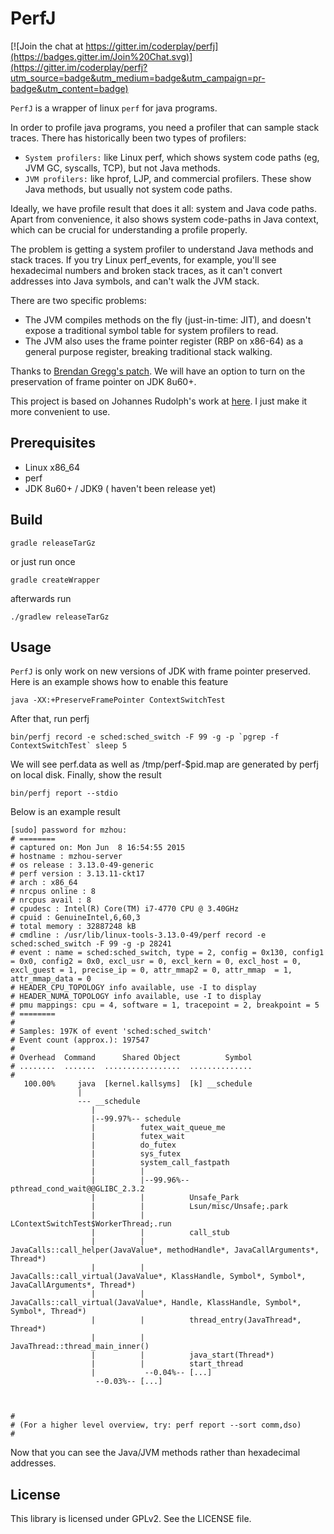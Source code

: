 # PerfJ

[![Join the chat at https://gitter.im/coderplay/perfj](https://badges.gitter.im/Join%20Chat.svg)](https://gitter.im/coderplay/perfj?utm_source=badge&utm_medium=badge&utm_campaign=pr-badge&utm_content=badge)

`PerfJ` is a wrapper of linux `perf` for java programs.

In order to profile java programs, you need a profiler that can sample stack traces. There has historically been two types of profilers:

* `System profilers:` like Linux perf, which shows system code paths (eg, JVM GC, syscalls, TCP), but not Java methods.
* `JVM profilers:` like hprof, LJP, and commercial profilers. These show Java methods, but usually not system code paths.

Ideally, we have profile result that does it all: system and Java code paths. Apart from convenience, it also shows system code-paths in Java context, which can be crucial for understanding a profile properly.

The problem is getting a system profiler to understand Java methods and stack traces. If you try Linux perf_events, for example, you'll see hexadecimal numbers and broken stack traces, as it can't convert addresses into Java symbols, and can't walk the JVM stack.

There are two specific problems:

* The JVM compiles methods on the fly (just-in-time: JIT), and doesn't expose a traditional symbol table for system profilers to read.
* The JVM also uses the frame pointer register (RBP on x86-64) as a general purpose register, breaking traditional stack walking.


Thanks to [Brendan Gregg's patch](https://bugs.openjdk.java.net/browse/JDK-8068945). We will have an option to turn on the preservation of frame pointer on JDK 8u60+.

This project is based on Johannes Rudolph's work at [here](https://github.com/jrudolph/perf-map-agent). I just make it more convenient to use.

## Prerequisites

* Linux x86_64
* perf
* JDK 8u60+ / JDK9 ( haven't been release yet)

## Build

    gradle releaseTarGz
or just run once

    gradle createWrapper
afterwards run

    ./gradlew releaseTarGz

## Usage

`PerfJ` is only work on new versions of JDK with frame pointer preserved. Here is an example shows how to enable this feature

    java -XX:+PreserveFramePointer ContextSwitchTest

After that, run perfj

    bin/perfj record -e sched:sched_switch -F 99 -g -p `pgrep -f ContextSwitchTest` sleep 5

We will see perf.data as well as /tmp/perf-$pid.map are generated by perfj on local disk. Finally, show the result

    bin/perfj report --stdio

Below is an example result

```
[sudo] password for mzhou:
# ========
# captured on: Mon Jun  8 16:54:55 2015
# hostname : mzhou-server
# os release : 3.13.0-49-generic
# perf version : 3.13.11-ckt17
# arch : x86_64
# nrcpus online : 8
# nrcpus avail : 8
# cpudesc : Intel(R) Core(TM) i7-4770 CPU @ 3.40GHz
# cpuid : GenuineIntel,6,60,3
# total memory : 32887248 kB
# cmdline : /usr/lib/linux-tools-3.13.0-49/perf record -e sched:sched_switch -F 99 -g -p 28241
# event : name = sched:sched_switch, type = 2, config = 0x130, config1 = 0x0, config2 = 0x0, excl_usr = 0, excl_kern = 0, excl_host = 0, excl_guest = 1, precise_ip = 0, attr_mmap2 = 0, attr_mmap  = 1, attr_mmap_data = 0
# HEADER_CPU_TOPOLOGY info available, use -I to display
# HEADER_NUMA_TOPOLOGY info available, use -I to display
# pmu mappings: cpu = 4, software = 1, tracepoint = 2, breakpoint = 5
# ========
#
# Samples: 197K of event 'sched:sched_switch'
# Event count (approx.): 197547
#
# Overhead  Command      Shared Object          Symbol
# ........  .......  .................  ..............
#
   100.00%     java  [kernel.kallsyms]  [k] __schedule
               |
               --- __schedule
                  |
                  |--99.97%-- schedule
                  |          futex_wait_queue_me
                  |          futex_wait
                  |          do_futex
                  |          sys_futex
                  |          system_call_fastpath
                  |          |
                  |          |--99.96%-- pthread_cond_wait@@GLIBC_2.3.2
                  |          |          Unsafe_Park
                  |          |          Lsun/misc/Unsafe;.park
                  |          |          LContextSwitchTest$WorkerThread;.run
                  |          |          call_stub
                  |          |          JavaCalls::call_helper(JavaValue*, methodHandle*, JavaCallArguments*, Thread*)
                  |          |          JavaCalls::call_virtual(JavaValue*, KlassHandle, Symbol*, Symbol*, JavaCallArguments*, Thread*)
                  |          |          JavaCalls::call_virtual(JavaValue*, Handle, KlassHandle, Symbol*, Symbol*, Thread*)
                  |          |          thread_entry(JavaThread*, Thread*)
                  |          |          JavaThread::thread_main_inner()
                  |          |          java_start(Thread*)
                  |          |          start_thread
                  |           --0.04%-- [...]
                   --0.03%-- [...]



#
# (For a higher level overview, try: perf report --sort comm,dso)
#

```
Now that you can see the Java/JVM methods rather than hexadecimal addresses.

## License

This library is licensed under GPLv2. See the LICENSE file.
